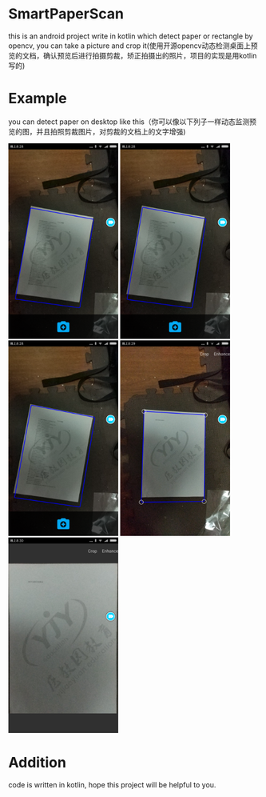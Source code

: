 # SmartPaperScan
this is an android project write in kotlin which detect paper or rectangle by opencv, you can take a picture and crop it(使用开源opencv动态检测桌面上预览的文档，确认预览后进行拍摄剪裁，矫正拍摄出的照片，项目的实现是用kotlin写的)
# Example
you can detect paper on desktop like this（你可以像以下列子一样动态监测预览的图，并且拍照剪裁图片，对剪裁的文档上的文字增强)


<img src="https://github.com/KePeng1019/SmartPaperScan/raw/master/example/Screenshot_2017-09-17-20-28-47-154_com.pengke.paper.scanner.png" width="220">

<img src="https://github.com/KePeng1019/SmartPaperScan/raw/master/example/Screenshot_2017-09-17-20-28-50-262_com.pengke.paper.scanner.png" width="220">

<img src="https://github.com/KePeng1019/SmartPaperScan/raw/master/example/Screenshot_2017-09-17-20-28-53-489_com.pengke.paper.scanner.png" width="220">

<img src="https://github.com/KePeng1019/SmartPaperScan/raw/master/example/Screenshot_2017-09-17-20-29-52-880_com.pengke.paper.scanner.png" width="220">

<img src="https://github.com/KePeng1019/SmartPaperScan/raw/master/example/Screenshot_2017-09-17-20-30-37-251_com.pengke.paper.scanner.png" width="220">

# Addition
code is written in kotlin, hope this project will be helpful to you.


